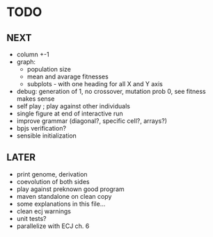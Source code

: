 TODO
====

NEXT
----
- column +-1
- graph:
  - population size
  - mean and avarage fitnesses
  - subplots - with one heading for all X and Y axis
- debug: generation of 1, no crossover, mutation prob 0, see fitness makes sense    
- self play ; play against other individuals
- single figure at end of interactive run
- improve grammar (diagonal?, specific cell?, arrays?)
- bpjs verification?
- sensible initialization


LATER
-----
- print genome, derivation
- coevolution of both sides
- play against preknown good program
- maven standalone on clean copy 
- some explanations in this file...
- clean ecj warnings
- unit tests?
- parallelize with ECJ ch. 6

